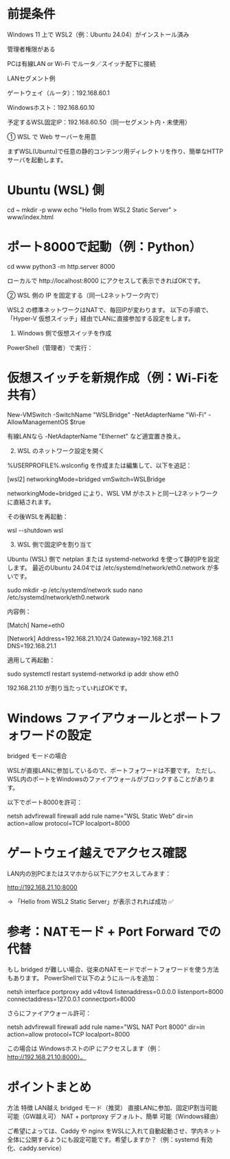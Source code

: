 # 前提条件

Windows 11 上で WSL2（例：Ubuntu 24.04）がインストール済み

管理者権限がある

PCは有線LAN or Wi-Fi でルータ／スイッチ配下に接続

LANセグメント例

ゲートウェイ（ルータ）：192.168.60.1

Windowsホスト：192.168.60.10

予定するWSL固定IP：192.168.60.50（同一セグメント内・未使用）

① WSL で Web サーバーを用意

まずWSL(Ubuntu)で任意の静的コンテンツ用ディレクトリを作り、簡単なHTTPサーバを起動します。

# Ubuntu (WSL) 側
cd ~
mkdir -p www
echo "Hello from WSL2 Static Server" > www/index.html

# ポート8000で起動（例：Python）
cd www
python3 -m http.server 8000


ローカルで http://localhost:8000 にアクセスして表示できればOKです。

② WSL 側の IP を固定する（同一L2ネットワーク内で）

WSL2 の標準ネットワークはNATで、毎回IPが変わります。
以下の手順で、「Hyper-V 仮想スイッチ」経由でLANに直接参加する設定をします。

1. Windows 側で仮想スイッチを作成

PowerShell（管理者）で実行：

# 仮想スイッチを新規作成（例：Wi-Fiを共有）
New-VMSwitch -SwitchName "WSLBridge" -NetAdapterName "Wi-Fi" -AllowManagementOS $true


有線LANなら -NetAdapterName "Ethernet" など適宜置き換え。

2. WSL のネットワーク設定を開く

%USERPROFILE%\.wslconfig を作成または編集して、以下を追記：

[wsl2]
networkingMode=bridged
vmSwitch=WSLBridge


networkingMode=bridged により、WSL VM がホストと同一L2ネットワークに直結されます。

その後WSLを再起動：

wsl --shutdown
wsl

3. WSL 側で固定IPを割り当て

Ubuntu (WSL) 側で netplan または systemd-networkd を使って静的IPを設定します。
最近のUbuntu 24.04では /etc/systemd/network/eth0.network が多いです。

sudo mkdir -p /etc/systemd/network
sudo nano /etc/systemd/network/eth0.network


内容例：

[Match]
Name=eth0

[Network]
Address=192.168.21.10/24
Gateway=192.168.21.1
DNS=192.168.21.1


適用して再起動：

sudo systemctl restart systemd-networkd
ip addr show eth0


192.168.21.10 が割り当たっていればOKです。

# Windows ファイアウォールとポートフォワードの設定
bridged モードの場合

WSLが直接LANに参加しているので、ポートフォワードは不要です。
ただし、WSL内のポートをWindowsのファイアウォールがブロックすることがあります。

以下でポート8000を許可：

netsh advfirewall firewall add rule name="WSL Static Web" dir=in action=allow protocol=TCP localport=8000

# ゲートウェイ越えでアクセス確認

LAN内の別PCまたはスマホから以下にアクセスしてみます：

http://192.168.21.10:8000


→ 「Hello from WSL2 Static Server」が表示されれば成功 ✅

# 参考：NATモード + Port Forward での代替

もし bridged が難しい場合、従来のNATモードでポートフォワードを使う方法もあります。
PowerShellで以下のようにルールを追加：

netsh interface portproxy add v4tov4 listenaddress=0.0.0.0 listenport=8000 connectaddress=127.0.0.1 connectport=8000


さらにファイアウォール許可：

netsh advfirewall firewall add rule name="WSL NAT Port 8000" dir=in action=allow protocol=TCP localport=8000


この場合は WindowsホストのIP にアクセスします（例：http://192.168.21.10:8000）。

# ポイントまとめ
方法	特徴	LAN越え
bridged モード（推奨）	直接LANに参加、固定IP割当可能	可能（GW越え可）
NAT + portproxy	デフォルト、簡単	可能（Windows経由）

ご希望によっては、Caddy や nginx をWSLに入れて自動起動させ、学内ネット全体に公開するようにも設定可能です。希望しますか？（例：systemd 有効化、caddy.service）